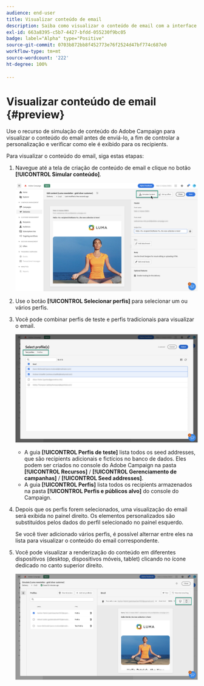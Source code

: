 ```yaml
---
audience: end-user
title: Visualizar conteúdo de email
description: Saiba como visualizar o conteúdo de email com a interface do Campaign Web
exl-id: 663a8395-c5b7-4427-bfdd-055230f9bc05
badge: label="Alpha" type="Positive"
source-git-commit: 0703b872bb8f452773e76f2524d47bf774c687e0
workflow-type: tm+mt
source-wordcount: '222'
ht-degree: 100%

---
```



# Visualizar conteúdo de email {#preview}


Use o recurso de simulação de conteúdo do Adobe Campaign para visualizar o conteúdo do email antes de enviá-lo, a fim de controlar a personalização e verificar como ele é exibido para os recipients.

Para visualizar o conteúdo do email, siga estas etapas:

1. Navegue até a tela de criação de conteúdo de email e clique no botão **[!UICONTROL Simular conteúdo]**.

   ![](assets/simulate.png)

1. Use o botão **[!UICONTROL Selecionar perfis]** para selecionar um ou vários perfis.
1. Você pode combinar perfis de teste e perfis tradicionais para visualizar o email.

   ![](assets/preview-profile.png)

   * A guia **[!UICONTROL Perfis de teste]** lista todos os seed addresses, que são recipients adicionais e fictícios no banco de dados. Eles podem ser criados no console do Adobe Campaign na pasta **[!UICONTROL Recursos]** / **[!UICONTROL Gerenciamento de campanhas]** / **[!UICONTROL Seed addresses]**.
   * A guia **[!UICONTROL Perfis]** lista todos os recipients armazenados na pasta **[!UICONTROL Perfis e públicos alvo]** do console do Campaign.

1. Depois que os perfis forem selecionados, uma visualização do email será exibida no painel direito. Os elementos personalizados são substituídos pelos dados do perfil selecionado no painel esquerdo.

   Se você tiver adicionado vários perfis, é possível alternar entre eles na lista para visualizar o conteúdo do email correspondente.

1. Você pode visualizar a renderização do conteúdo em diferentes dispositivos (desktop, dispositivos móveis, tablet) clicando no ícone dedicado no canto superior direito.

   ![](assets/preview.png)


